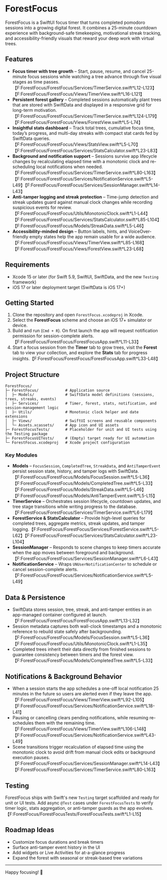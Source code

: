 # ForestFocus

ForestFocus is a SwiftUI focus timer that turns completed pomodoro sessions into a growing digital forest. It combines a 25-minute countdown experience with background-safe timekeeping, motivational streak tracking, and accessibility-friendly visuals that reward your deep work with virtual trees.

## Features
- **Focus timer with tree growth** – Start, pause, resume, and cancel 25-minute focus sessions while watching a tree advance through five visual stages as time passes.【F:ForestFocus/ForestFocus/Services/TimerService.swift†L12-L123】【F:ForestFocus/ForestFocus/Views/TimerView.swift†L16-L121】
- **Persistent forest gallery** – Completed sessions automatically plant trees that are stored with SwiftData and displayed in a responsive grid for long-term motivation.【F:ForestFocus/ForestFocus/Services/TimerService.swift†L124-L179】【F:ForestFocus/ForestFocus/Views/ForestView.swift†L5-L74】
- **Insightful stats dashboard** – Track total trees, cumulative focus time, today’s progress, and multi-day streaks with compact stat cards fed by SwiftData queries.【F:ForestFocus/ForestFocus/Views/StatsView.swift†L5-L70】【F:ForestFocus/ForestFocus/Services/StatsCalculator.swift†L23-L83】
- **Background and notification support** – Sessions survive app lifecycle changes by recalculating elapsed time with a monotonic clock and re-scheduling local notifications when needed.【F:ForestFocus/ForestFocus/Services/TimerService.swift†L80-L163】【F:ForestFocus/ForestFocus/Services/NotificationService.swift†L5-L49】【F:ForestFocus/ForestFocus/Services/SessionManager.swift†L14-L43】
- **Anti-tamper logging and streak protection** – Time-jump detection and streak updates guard against manual clock changes while recording suspicious events for review.【F:ForestFocus/ForestFocus/Utils/MonotonicClock.swift†L1-L44】【F:ForestFocus/ForestFocus/Services/StatsCalculator.swift†L85-L104】【F:ForestFocus/ForestFocus/Models/StreakData.swift†L5-L46】
- **Accessibility-minded design** – Button labels, hints, and VoiceOver-friendly empty states help the app remain usable for a wide audience.【F:ForestFocus/ForestFocus/Views/TimerView.swift†L85-L168】【F:ForestFocus/ForestFocus/Views/ForestView.swift†L23-L68】

## Requirements
- Xcode 15 or later (for Swift 5.9, SwiftUI, SwiftData, and the new `Testing` framework)
- iOS 17 or later deployment target (SwiftData is iOS 17+)

## Getting Started
1. Clone the repository and open `ForestFocus.xcodeproj` in Xcode.
2. Select the **ForestFocus** scheme and choose an iOS 17+ simulator or device.
3. Build and run (`Cmd + R`). On first launch the app will request notification permission for session-complete alerts.【F:ForestFocus/ForestFocus/ForestFocusApp.swift†L11-L33】
4. Start a focus session from the **Timer** tab to grow trees, visit the **Forest** tab to view your collection, and explore the **Stats** tab for progress insights.【F:ForestFocus/ForestFocus/ForestFocusApp.swift†L33-L48】

## Project Structure
```
ForestFocus/
├─ ForestFocus/            # Application source
│  ├─ Models/              # SwiftData model definitions (sessions, trees, streaks, events)
│  ├─ Services/            # Timer, forest, stats, notification, and session-management logic
│  ├─ Utils/               # Monotonic clock helper and date extensions
│  ├─ Views/               # SwiftUI screens and reusable components
│  └─ Assets.xcassets/     # App icon and UI assets
├─ ForestFocusTests/       # Placeholder for unit and UI tests using the Testing package
├─ ForestFocusUITests/     # (Empty) target ready for UI automation
└─ ForestFocus.xcodeproj   # Xcode project configuration
```

### Key Modules
- **Models** – `FocusSession`, `CompletedTree`, `StreakData`, and `AntiTamperEvent` persist session state, history, and tamper logs with SwiftData.【F:ForestFocus/ForestFocus/Models/FocusSession.swift†L5-L36】【F:ForestFocus/ForestFocus/Models/CompletedTree.swift†L5-L33】【F:ForestFocus/ForestFocus/Models/StreakData.swift†L5-L46】【F:ForestFocus/ForestFocus/Models/AntiTamperEvent.swift†L5-L15】
- **TimerService** – Orchestrates session lifecycle, countdown updates, and tree stage transitions while writing progress to the database.【F:ForestFocus/ForestFocus/Services/TimerService.swift†L6-L179】
- **ForestService & StatsCalculator** – Provide high-level queries for completed trees, aggregate metrics, streak updates, and tamper logging.【F:ForestFocus/ForestFocus/Services/ForestService.swift†L5-L62】【F:ForestFocus/ForestFocus/Services/StatsCalculator.swift†L23-L104】
- **SessionManager** – Responds to scene changes to keep timers accurate when the app moves between foreground and background.【F:ForestFocus/ForestFocus/Services/SessionManager.swift†L6-L43】
- **NotificationService** – Wraps `UNUserNotificationCenter` to schedule or cancel session-complete alerts.【F:ForestFocus/ForestFocus/Services/NotificationService.swift†L5-L49】

## Data & Persistence
- SwiftData stores session, tree, streak, and anti-tamper entities in an app-managed container configured at launch.【F:ForestFocus/ForestFocus/ForestFocusApp.swift†L13-L32】
- Session metadata captures both wall-clock timestamps and a monotonic reference to rebuild state safely after backgrounding.【F:ForestFocus/ForestFocus/Models/FocusSession.swift†L5-L36】【F:ForestFocus/ForestFocus/Utils/MonotonicClock.swift†L1-L35】
- Completed trees inherit their data directly from finished sessions to guarantee consistency between timers and the forest view.【F:ForestFocus/ForestFocus/Models/CompletedTree.swift†L5-L33】

## Notifications & Background Behavior
- When a session starts the app schedules a one-off local notification 25 minutes in the future so users are alerted even if they leave the app.【F:ForestFocus/ForestFocus/Views/TimerView.swift†L92-L105】【F:ForestFocus/ForestFocus/Services/NotificationService.swift†L18-L41】
- Pausing or cancelling clears pending notifications, while resuming re-schedules them with the remaining time.【F:ForestFocus/ForestFocus/Views/TimerView.swift†L106-L148】【F:ForestFocus/ForestFocus/Services/NotificationService.swift†L43-L49】
- Scene transitions trigger recalculation of elapsed time using the monotonic clock to avoid drift from manual clock edits or background execution pauses.【F:ForestFocus/ForestFocus/Services/SessionManager.swift†L14-L43】【F:ForestFocus/ForestFocus/Services/TimerService.swift†L80-L163】

## Testing
ForestFocus ships with Swift's new `Testing` target scaffolded and ready for unit or UI tests. Add async `@Test` cases under `ForestFocusTests` to verify timer logic, stats aggregation, or anti-tamper guards as the app evolves.【F:ForestFocus/ForestFocusTests/ForestFocusTests.swift†L1-L15】

## Roadmap Ideas
- Customize focus durations and break timers
- Surface anti-tamper event history in the UI
- Add widgets or Live Activities for at-a-glance progress
- Expand the forest with seasonal or streak-based tree variations

---
Happy focusing! 🌲
